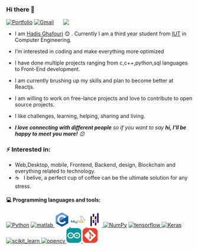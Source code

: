 ### Hi there 👋

<img src="https://raw.githubusercontent.com/MicaelliMedeiros/micaellimedeiros/master/image/computer-illustration.png" min-width="380px" max-width="400px" width="350px" align="right">

[![Portfolio](https://img.shields.io/badge/-Portfolio-black?style=flat&logo=Portfolio&logoColor=white)](https://mohadeseh-ghafoori.vercel.app)
[![Gmail](https://img.shields.io/badge/-Gmail-c14438?style=flat&logo=Gmail&logoColor=white)](mailto:m.ghafoori78@gmail.com)


* I am [Hadis Ghafouri](https://www.linkedin.com/in/hadis-ghafouri-73a8281b3) :blush:	 . Currently I am a third year student from [IUT](https://iut.ac.ir/) in Computer Engineering.

* I’m interested in coding and make everything more optimized
* I have done multiple projects ranging from c,c++,python,sql languages to Front-End development.
* I am currently brushing up my skills and plan to become better at Reactjs.
* I am willing to work on free-lance projects and love to contribute to open source projects.
- I like challenges, learning, helping, sharing and living.
* <em><b>I love connecting with different people</b> so if you want to say <b>hi, I'll be happy to meet you more!</b> :blush:</em>
### ⚡ Interested in:
- Web,Desktop, mobile, Frontend, Backend, design, Blockchain and everything related to technology.
- ☕ &nbsp; I belive, a perfect cup of coffee can be the ultimate solution for any stress. 

#### :computer: Programming languages and tools: 
<p>

<a href="https://www.python.org/"><img src="https://github.com/get-icon/geticon/raw/master/icons/python.svg" alt="Python" width="40px"></a>  <a href="https://www.mathworks.com/" target="_blank" rel="noreferrer"> <img src="https://upload.wikimedia.org/wikipedia/commons/2/21/Matlab_Logo.png" alt="matlab" width="40" height="40"/> </a> <a href="https://www.cprogramming.com/" target="_blank" rel="noreferrer"> <img src="https://raw.githubusercontent.com/devicons/devicon/master/icons/c/c-original.svg" alt="c" width="40" height="40"/> </a> <a href="https://www.mysql.com/" target="_blank" rel="noreferrer"> <img src="https://raw.githubusercontent.com/devicons/devicon/master/icons/mysql/mysql-original-wordmark.svg" alt="mysql" width="40" height="40"/> </a> <a href="https://pandas.pydata.org/" target="_blank" rel="noreferrer"> <img src="https://raw.githubusercontent.com/devicons/devicon/2ae2a900d2f041da66e950e4d48052658d850630/icons/pandas/pandas-original.svg" alt="pandas" width="40" height="40"/> </a> <a href="https://numpy.org/"><img src="https://github.com/get-icon/geticon/raw/master/icons/numpy-icon.svg" alt="NumPy" width="40px"></a> <a href="https://www.tensorflow.org" target="_blank" rel="noreferrer"> <img src="https://www.vectorlogo.zone/logos/tensorflow/tensorflow-icon.svg" alt="tensorflow" width="40" height="40"/> </a> <a href="https://keras.io/"> <img alt="Keras" width="40px" src="https://upload.wikimedia.org/wikipedia/commons/thumb/a/ae/Keras_logo.svg/240px-Keras_logo.svg.png"> </a> <a href="https://scikit-learn.org/" target="_blank" rel="noreferrer"> <img src="https://upload.wikimedia.org/wikipedia/commons/0/05/Scikit_learn_logo_small.svg" alt="scikit_learn" width="40" height="40"/> </a>  <a href="https://opencv.org/" target="_blank" rel="noreferrer"> <img src="https://www.vectorlogo.zone/logos/opencv/opencv-icon.svg" alt="opencv" width="40" height="40"/> </a>
<a href="https://www.arduino.cc/"> <img width="40px" src="https://github.com/tandpfun/skill-icons/blob/main/icons/Arduino.svg" /> </a> <a href="https://git-scm.com/"> <img width="40px" src="https://github.com/tandpfun/skill-icons/blob/main/icons/Git.svg" /> 

  
 






<!--
**mohadeseh-ghafoori/mohadeseh-ghafoori** is a ✨ _special_ ✨ repository because its `README.md` (this file) appears on your GitHub profile.

Here are some ideas to get you started:

- 🔭 I’m currently working on ...
- 🌱 I’m currently learning ...
- 👯 I’m looking to collaborate on ...
- 🤔 I’m looking for help with ...
- 💬 Ask me about ...
- 📫 How to reach me: ...
- 😄 Pronouns: ...
- ⚡ Fun fact: ...
-->
